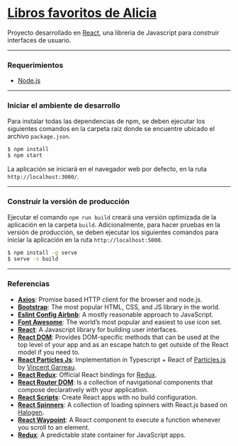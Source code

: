 # [Libros favoritos de Alicia](http://aliciatorres.dualemento.com)

Proyecto desarrollado en [React](https://facebook.github.io/react/), una librería de Javascript para construir interfaces de usuario.

---

### Requerimientos

- [Node.js](https://nodejs.org/es/download/)

---

### Iniciar el ambiente de desarrollo

Para instalar todas las dependencias de npm, se deben ejecutar los siguientes comandos en la carpeta raíz donde se encuentre ubicado el archivo `package.json`.

```sh
$ npm install
$ npm start
```

La aplicación se iniciará en el navegador web por defecto, en la ruta `http://localhost:3000/`.

---

### Construir la versión de producción

Ejecutar el comando `npm run build` creará una versión optimizada de la aplicación en la carpeta `build`. Adicionalmente, para hacer pruebas en la versión de producción, se deben ejecutar los siguientes comandos para iniciar la aplicación en la ruta `http://localhost:5000`.

```sh
$ npm install -g serve
$ serve -s build
```

---

### Referencias

- [**Axios**](https://github.com/axios/axios): Promise based HTTP client for the browser and node.js.
- [**Bootstrap**](https://getbootstrap.com): The most popular HTML, CSS, and JS library in the world.
- [**Eslint Config Airbnb**](https://www.npmjs.com/package/eslint-config-airbnb): A mostly reasonable approach to JavaScript.
- [**Font Awesome**](https://fontawesome.com): The world’s most popular and easiest to use icon set.
- [**React**](https://facebook.github.io/react): A Javascript library for building user interfaces.
- [**React DOM**](https://facebook.github.io/react/docs/react-dom.html): Provides DOM-specific methods that can be used at the top level of your app and as an escape hatch to get outside of the React model if you need to.
- [**React Particles Js**](https://github.com/Wufe/react-particles-js): Implementation in Typescript + React of [Particles.js](https://github.com/VincentGarreau/particles.js) by [Vincent Garreau](https://github.com/VincentGarreau).
- [**React Redux**](https://github.com/reactjs/react-redux): Official React bindings for [Redux](https://github.com/reactjs/redux).
- [**React Router DOM**](https://reacttraining.com/react-router/web/guides/philosophy): Is a collection of navigational components that compose declaratively with your application.
- [**React Scripts**](https://github.com/facebook/create-react-app#readme): Create React apps with no build configuration.
- [**React Spinners**](https://github.com/davidhu2000/react-spinners): A collection of loading spinners with React.js based on [Halogen](https://github.com/yuanyan/halogen).
- [**React Waypoint**](https://github.com/brigade/react-waypoint): A React component to execute a function whenever you scroll to an element.
- [**Redux**](http://redux.js.org/): A predictable state container for JavaScript apps.
